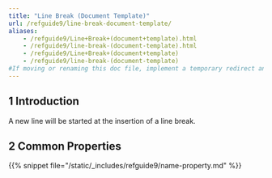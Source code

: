 ```yaml
---
title: "Line Break (Document Template)"
url: /refguide9/line-break-document-template/
aliases:
    - /refguide9/Line+Break+(document+template).html
    - /refguide9/line-break-(document-template).html
    - /refguide9/Line+Break+(document+template)
    - /refguide9/line-break-(document-template)
#If moving or renaming this doc file, implement a temporary redirect and let the respective team know they should update the URL in the product. See Mapping to Products for more details.
---
```


## 1 Introduction

A new line will be started at the insertion of a line break.

## 2 Common Properties

{{% snippet file="/static/_includes/refguide9/name-property.md" %}}
